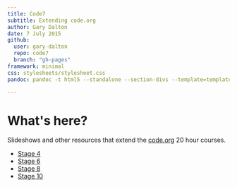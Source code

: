 ```yaml
---
title: Code7
subtitle: Extending code.org
author: Gary Dalton
date: 7 July 2015
github:
  user: gary-dalton
  repo: code7
  branch: "gh-pages"
framework: minimal
css: stylesheets/stylesheet.css
pandoc: pandoc -t html5 --standalone --section-divs --template=template_github.html index.md -o index.html

---
```


# What's here?

Slideshows and other resources that extend the [code.org](http://code.org) 20 hour courses.

- [Stage 4](code7_stage4.html)
- [Stage 6](code7_stage6.html)
- [Stage 8](code7_stage8.html)
- [Stage 10](code7_stage10.html)
